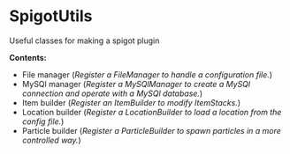 # SpigotUtils
Useful classes for making a spigot plugin

**Contents:**
- File manager (*Register a FileManager to handle a configuration file.*)
- MySQl manager (*Register a MySQlManager to create a MySQl connection and operate with a MySQl database.*)
- Item builder (*Register an ItemBuilder to modify ItemStacks.*)
- Location builder (*Register a LocationBuilder to load a location from the config file.*)
- Particle builder (*Register a ParticleBuilder to spawn particles in a more controlled way.*)